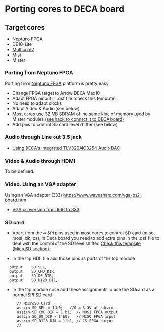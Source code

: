# Porting cores to DECA board

## Target cores

* [Neptuno FPGA](https://github.com/neptuno-fpga/) 
* DE10-Lite
* [Multicore2](https://gitlab.com/victor.trucco/Multicore_Bitstreams) 
* Mist
* Mister

### Porting from Neptuno FPGA

Porting from [Neptuno FPGA](https://github.com/neptuno-fpga/) platform is pretty easy:

* Change FPGA target to Arrow DECA Max10
* Adapt FPGA pinout in .qsf file ([check this template)](https://github.com/SoCFPGA-learning/DECA/blob/main/Projects/DECA_Neptuno_board_test/Deca/tld_test_placa_deca_neptuno.qsf)
* No need to adapt clocks
* Adapt Video & Audio  (see below)
* Most cores use 32 MB SDRAM of the same kind of memory used by Mister modules ([see hack to connect it to DECA board)](https://github.com/SoCFPGA-learning/DECA/tree/main/Projects/sdram_mister_deca)
* Add pins to control SD card level shifter (see below)



### Audio through Line out 3.5 jack

* [Using DECA's integrated TLV320AIC3254 Audio DAC](AudioCODEC/Deca-Audio-DAC.md)

### Video & Audio through HDMI

To be defined.

### Video. Using an VGA adapter

Using an VGA adapter (333)  https://www.waveshare.com/vga-ps2-board.htm

* [VGA conversion from 666 to 333](VGA333/vga666-333.md)

### SD card 

* Apart from the 4 SPI pins used in most cores to control SD card (miso, mosi, clk, cs), in Deca board you need to add extra pins in the .qsf file to deal with the control of the SD level shifter. [Check this template (MicroSD section). ](https://github.com/SoCFPGA-learning/DECA/blob/main/Projects/DECA_Neptuno_board_test/Deca/tld_test_placa_deca_neptuno.qsf)

* In the top HDL file add those pins as ports of the top module 

```
  output	SD_SEL,
  output	SD_CMD_DIR,
  output	SD_D0_DIR,
  output	SD_D123_DIR,
```

* In the top module code add these assignments to use the SDcard as a normal SPI SD card

  ```
    // MicroSD Card 
    assign SD_SEL = 1'b0;   //0 = 3.3V at sdcard		
    assign SD_CMD_DIR = 1'b1;  // MOSI FPGA output	
    assign SD_D0_DIR = 1'b0;   // MISO FPGA input	
    assign SD_D123_DIR = 1'b1; // CS FPGA output	
    // 
  ```

  